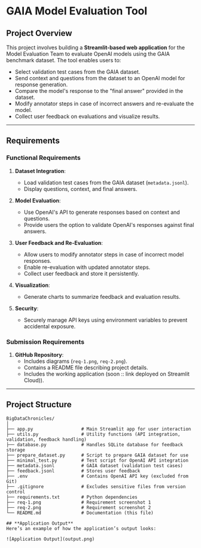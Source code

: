 # GAIA Model Evaluation Tool

## **Project Overview**

This project involves building a **Streamlit-based web application** for the Model Evaluation Team to evaluate OpenAI models using the GAIA benchmark dataset. The tool enables users to:

- Select validation test cases from the GAIA dataset.
- Send context and questions from the dataset to an OpenAI model for response generation.
- Compare the model's response to the "final answer" provided in the dataset.
- Modify annotator steps in case of incorrect answers and re-evaluate the model.
- Collect user feedback on evaluations and visualize results.

---

## **Requirements**

### **Functional Requirements**

1. **Dataset Integration**:

   - Load validation test cases from the GAIA dataset (`metadata.jsonl`).
   - Display questions, context, and final answers.

2. **Model Evaluation**:

   - Use OpenAI's API to generate responses based on context and questions.
   - Provide users the option to validate OpenAI's responses against final answers.

3. **User Feedback and Re-Evaluation**:

   - Allow users to modify annotator steps in case of incorrect model responses.
   - Enable re-evaluation with updated annotator steps.
   - Collect user feedback and store it persistently.

4. **Visualization**:

   - Generate charts to summarize feedback and evaluation results.

5. **Security**:
   - Securely manage API keys using environment variables to prevent accidental exposure.

### **Submission Requirements**

1. **GitHub Repository**:
   - Includes diagrams (`req-1.png`, `req-2.png`).
   - Contains a README file describing project details.
   - Includes the working application (soon :: link deployed on Streamlit Cloud)).

---

## **Project Structure**

```plaintext
BigDataChronicles/
│
├── app.py                  # Main Streamlit app for user interaction
├── utils.py                # Utility functions (API integration, validation, feedback handling)
├── database.py             # Handles SQLite database for feedback storage
├── prepare_dataset.py      # Script to prepare GAIA dataset for use
├── minimal_test.py         # Test script for OpenAI API integration
├── metadata.jsonl          # GAIA dataset (validation test cases)
├── feedback.jsonl          # Stores user feedback
├── .env                    # Contains OpenAI API key (excluded from Git)
├── .gitignore              # Excludes sensitive files from version control
├── requirements.txt        # Python dependencies
├── req-1.png               # Requirement screenshot 1
├── req-2.png               # Requirement screenshot 2
└── README.md               # Documentation (this file)

## **Application Output**
Here’s an example of how the application’s output looks:

![Application Output](output.png)
```
